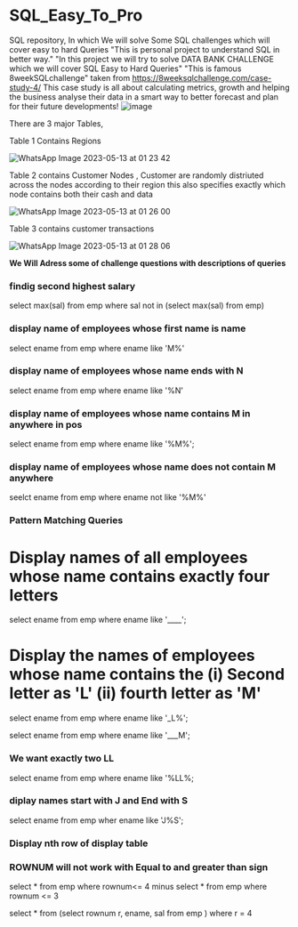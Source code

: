 # SQL_Easy_To_Pro
SQL repository, In which We will solve Some SQL challenges which will cover easy to hard Queries 
"This is personal project to understand SQL in better way." 
"In this project we will try to solve DATA BANK CHALLENGE which we will cover SQL Easy to Hard Queries"
"This is famous 8weekSQLchallenge" taken from https://8weeksqlchallenge.com/case-study-4/
This case study is all about calculating metrics, growth and helping the business analyse their data in a smart way to better forecast and plan for their future developments!
![image](https://github.com/j0kr97/SQL_Easy_To_Pro/assets/109215374/b33c8fc6-9d4d-44fc-9818-0f221064596d)

There are 3 major Tables, 

Table 1 Contains Regions 


![WhatsApp Image 2023-05-13 at 01 23 42](https://github.com/j0kr97/SQL_Easy_To_Pro/assets/109215374/f9aee1a1-dfce-4402-b7ef-937d362accd1)

Table 2 contains Customer Nodes , Customer are randomly distriuted across the nodes according to their region this also specifies exactly which node contains both their cash and data 


![WhatsApp Image 2023-05-13 at 01 26 00](https://github.com/j0kr97/SQL_Easy_To_Pro/assets/109215374/97cce2d7-ed4f-4b63-8b5d-135c0cc97f58)

Table 3 contains customer transactions 


![WhatsApp Image 2023-05-13 at 01 28 06](https://github.com/j0kr97/SQL_Easy_To_Pro/assets/109215374/206c3658-0825-48a7-ab1b-8e610a269ca7)

**We Will Adress some of challenge questions with descriptions of queries**


### findig second highest salary 
select max(sal) from emp where sal not in (select max(sal) from emp)

### display name of employees whose first name is name 
select ename from emp 
where ename like 'M%'

### display name of employees whose name ends with N
select ename from emp
where ename like '%N'

### display name of employees whose name contains M in anywhere in pos
select ename from emp 
where ename like '%M%'; 

### display name of employees whose name does not contain M anywhere 
seelct ename from emp
where ename not like '%M%'


### Pattern Matching Queries 
# Display names of all employees whose name contains exactly four letters 
select ename from emp 
where ename like '____';

# Display the names of employees whose name contains the (i) Second letter as 'L' (ii) fourth letter as 'M'
select ename from emp 
where ename like '_L%';

select ename from emp 
where ename like '___M';

### We want exactly two LL
select ename from emp 
where ename like '%LL%; 

### diplay names start with J and End with S 

select ename from emp 
wher ename like 'J%S';

### Display nth row of display table 
### ROWNUM will not work with Equal to and greater than sign 
select * from emp 
where rownum<= 4 
minus 
select * from emp 
where rownum <= 3 


select * from 
(select rownum r, ename, sal from emp )
where r = 4 
